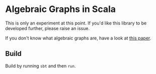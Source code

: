 # Algebraic Graphs in Scala

This is only an experiment at this point. If you'd like this library to be
developed further, please raise an issue.

If you don't know what algebraic graphs are, have a look at
[this paper](https://github.com/snowleopard/alga-paper).

## Build

Build by running `sbt` and then `run`.
